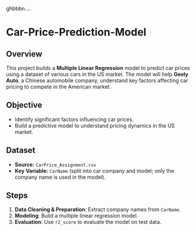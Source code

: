 ghbbbn....
# Car-Price-Prediction-Model

## Overview

This project builds a **Multiple Linear Regression** model to predict car prices using a dataset of various cars in the US market. The model will help **Geely Auto**, a Chinese automobile company, understand key factors affecting car pricing to compete in the American market.

## Objective

- Identify significant factors influencing car prices.
- Build a predictive model to understand pricing dynamics in the US market.

## Dataset

- **Source:** `CarPrice_Assignment.csv`
- **Key Variable:** `CarName` (split into car company and model; only the company name is used in the model).

## Steps

1. **Data Cleaning & Preparation**: Extract company names from `CarName`.
2. **Modeling**: Build a multiple linear regression model.
3. **Evaluation**: Use `r2_score` to evaluate the model on test data.
